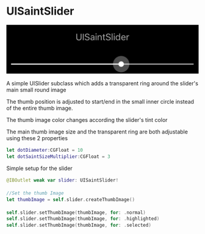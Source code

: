 # UISaintSlider

<p align="left">
<img src="Screenshot.png" title="LazyImage" float=left>
</p>

A simple UISlider subclass which adds a transparent ring around the slider's main small round image

The thumb position is adjusted to start/end in the small inner circle instead of the entire thumb image.

The thumb image color changes according the slider's tint color

The main thumb image size and the transparent ring are both adjustable using these 2 properties
```swift
let dotDiameter:CGFloat = 10
let dotSaintSizeMultiplier:CGFloat = 3
```

Simple setup for the slider
```swift
@IBOutlet weak var slider: UISaintSlider!

//Set the thumb Image
let thumbImage = self.slider.createThumbImage()

self.slider.setThumbImage(thumbImage, for: .normal)
self.slider.setThumbImage(thumbImage, for: .highlighted)
self.slider.setThumbImage(thumbImage, for: .selected)
```
